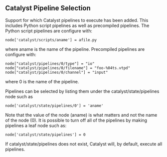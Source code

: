 ## Catalyst Pipeline Selection

Support for which Catalyst pipelines to execute has
been added. This includes Python script pipelines as
well as precompiled pipelines. The Python script
pipelines are configure with:
```
node['catalyst/scripts/aname'] = afile.py
```
where aname is the name of the pipeline. Precompiled
pipelines are configure with:
```
node["catalyst/pipelines/0/type"] = "io"
node["catalyst/pipelines/0/filename"] = "foo-%04ts.vtpd"
node["catalyst/pipelines/0/channel"] = "input"
```
where 0 is the name of the pipeline.

Pipelines can be selected by listing them under the
catalyst/state/pipelines node such as
```
node['catalyst/state/pipelines/0'] = 'aname'
```
Note that the value of the node (aname) is what matters
and not the name of the node (0).
It is possible to turn off all of the pipelines by
making pipelines a leaf node such as:
```
node['catalyst/state/pipelines'] = 0
```
If catalyst/state/pipelines does not exist, Catalyst
will, by default, execute all pipelines.
